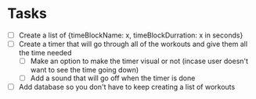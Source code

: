 # Tasks

- [ ] Create a list of {timeBlockName: x, timeBlockDurration: x in seconds}
- [ ] Create a timer that will go through all of the workouts and give them all the time needed
  - [ ] Make an option to make the timer visual or not (incase user doesn't want to see the time going down)
  - [ ] Add a sound that will go off when the timer is done
- [ ] Add database so you don't have to keep creating a list of workouts
